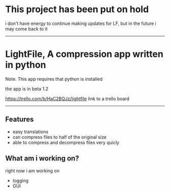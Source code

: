# This project has been put on hold
i don't have energy to continue making updates for LF, but in the future i may come back to it

***


# LightFile, A compression app written in python


Note. This app requires that python is installed

the app is in beta 1.2

https://trello.com/b/HaC2BQJz/lightfile link to a trello board

***
## Features
- easy translations
- can compress files to half of the original size
- able to compress and decompress files very quicly

## What am i working on?
right now i am working on

- logging
- GUI

